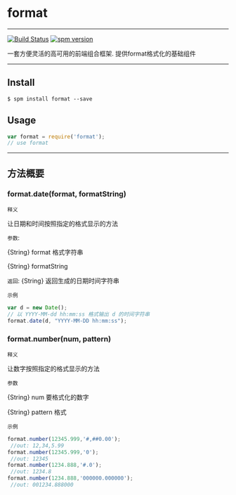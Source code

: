# format 

---
[![Build Status](https://travis-ci.org/dreamstu/format.svg?branch=master)](https://travis-ci.org/dreamstu/format)
[![spm version](http://spmjs.io/badge/format)](http://spmjs.io/package/format)

一套方便灵活的高可用的前端组合框架. 提供format格式化的基础组件

---

## Install

```
$ spm install format --save
```

## Usage

```js
var format = require('format');
// use format
```

---
## 方法概要

### format.date(format, formatString)

`释义`

让日期和时间按照指定的格式显示的方法

`参数`:

{String} format 格式字符串 

{String} formatString

`返回`:
{String} 返回生成的日期时间字符串

`示例`

````js
var d = new Date();
// 以 YYYY-MM-dd hh:mm:ss 格式输出 d 的时间字符串
format.date(d, "YYYY-MM-DD hh:mm:ss");
````


### format.number(num, pattern)

`释义`

让数字按照指定的格式显示的方法

`参数`

{String} num 要格式化的数字

{String} pattern 格式

`示例`

````js
format.number(12345.999,'#,##0.00');
 //out: 12,34,5.99
format.number(12345.999,'0'); 
 //out: 12345
format.number(1234.888,'#.0');
 //out: 1234.8
format.number(1234.888,'000000.000000');
 //out: 001234.888000
 ````